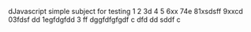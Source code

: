 dJavascript simple subject for testing
1
2
3d
4
5
6xx
74e
81xsdsff
9xxcd
03fdsf dd
1egfdgfdd
3
ff
dggfdfgfgdf
c
dfd
dd
sddf
c
